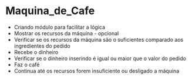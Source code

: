 # Maquina_de_Cafe

- Criando módulo para facilitar a lógica
- Mostrar os recursos da máquina - opcional 
- Verificar se os recursos da máquina são o suficientes comparado aos ingredientes do pedido 
- Recebe o dinheiro 
- Verificar se o dinheiro inserindo é igual ou maior que o valor do pedido
- Faz o café 
- Continua até os recursos forem insuficiente ou desligado a máquina
